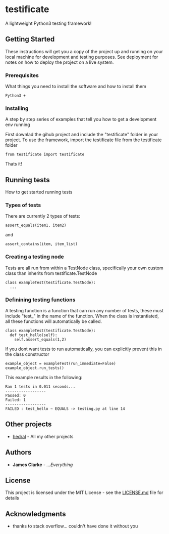 # testificate
A lightweight Python3 testing framework!

## Getting Started

These instructions will get you a copy of the project up and running on your local machine for development and testing purposes. See deployment for notes on how to deploy the project on a live system.

### Prerequisites

What things you need to install the software and how to install them

```
Python3 +
```

### Installing

A step by step series of examples that tell you how to get a development env running

First downlad the gihub project and include the "testificate" folder in your project.
To use the framework, import the testificate file from the testificate folder

```
from testificate import testificate
```

Thats it!

## Running tests

How to get started running tests

### Types of tests ###
 There are currently 2 types of tests:
 ```
 assert_equals(item1, item2)
 ```
 and
 ```
 assert_contains(item, item_list)
 ```

### Creating a testing node

Tests are all run from within a TestNode class, specifically your own custom class than inherits from testificate.TestNode

```
class exampleTest(testificate.TestNode):
  ...
```

### Definining testing functions

A testing function is a function that can run any number of tests, these must include "test_" in the name of the function.
When the class is instantiated, all these functions will automatically be called.

```
class exampleTest(testificate.TestNode):
  def test_hello(self):
    self.assert_equals(1,2)
```

If you dont want tests to run automatically, you can explicitly prevent this in the class constructor
```
example_object = exampleTest(run_immediate=False)
example_object.run_tests()
```
This example results in the following:
```
Ran 1 tests in 0.011 seconds...
------------------
Passed: 0
Failed: 1
------------------
FAILED : test_hello ~ EQUALS -> testing.py at line 14
```

## Other projects

* [hedral](http://www.hedral.info/portfolio/apps) - All my other projects



## Authors

* **James Clarke** - *...Everything*

## License

This project is licensed under the MIT License - see the [LICENSE.md](LICENSE.md) file for details

## Acknowledgments

* thanks to stack overflow... couldn't have done it without you

